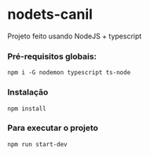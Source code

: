 # nodets-canil
Projeto feito usando NodeJS + typescript

### Pré-requisitos globais:
`npm i -G nodemon typescript ts-node`

### Instalação
`npm install`

### Para executar o projeto
`npm run start-dev`